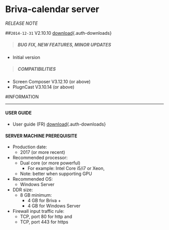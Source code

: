 # Briva-calendar server
*RELEASE NOTE*

##`2014-12-31` V2.10.10 [download](briva-calendar_server/Innes%20Briva%20Server%20Setup%20V2.10.10.exe){.auth-downloads}   
>##### **BUG FIX, NEW FEATURES, MINOR UPDATES**  
- Initial version
>##### **COMPATIBILITIES**
- Screen Composer V3.12.10 (or above) 
- PlugnCast V3.10.14 (or above) 

#INFORMATION
***********************************************************************
#### **USER GUIDE**  
- User guide (FR) [download](briva-calendar_server/Briva-Manuel-de-démarrage-rapide-avec-Playzilla-Windows-001A_fr.pdf){.auth-downloads}

#### **SERVER MACHINE PREREQUISITE**
- Production date:
	- 2017 (or more recent)   
- Recommended processor: 
	- Dual core (or more powerful) 
		- For example: Intel Core i5/i7 or Xeon,
	- Note: better when supporting GPU  
- Recommended OS: 
	- Windows Server
- DDR size: 
	- 8 GB minimum:
		- 4 GB for Briva + 
		- 4 GB for Windows Server
- Firewall input traffic rule: 
	- TCP, port 80 for http and 
	- TCP, port 443 for https 